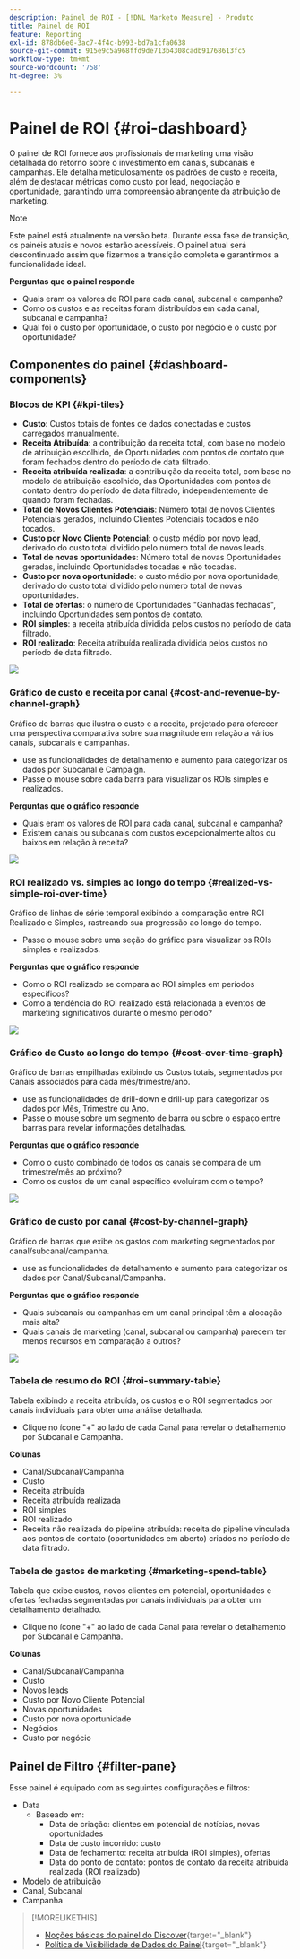 ```yaml
---
description: Painel de ROI - [!DNL Marketo Measure] - Produto
title: Painel de ROI
feature: Reporting
exl-id: 878db6e0-3ac7-4f4c-b993-bd7a1cfa0638
source-git-commit: 915e9c5a968ffd9de713b4308cadb91768613fc5
workflow-type: tm+mt
source-wordcount: '758'
ht-degree: 3%

---
```


# Painel de ROI {#roi-dashboard}

O painel de ROI fornece aos profissionais de marketing uma visão detalhada do retorno sobre o investimento em canais, subcanais e campanhas. Ele detalha meticulosamente os padrões de custo e receita, além de destacar métricas como custo por lead, negociação e oportunidade, garantindo uma compreensão abrangente da atribuição de marketing.

>[!NOTE]
>
>Este painel está atualmente na versão beta. Durante essa fase de transição, os painéis atuais e novos estarão acessíveis. O painel atual será descontinuado assim que fizermos a transição completa e garantirmos a funcionalidade ideal.

**Perguntas que o painel responde**

* Quais eram os valores de ROI para cada canal, subcanal e campanha?
* Como os custos e as receitas foram distribuídos em cada canal, subcanal e campanha?
* Qual foi o custo por oportunidade, o custo por negócio e o custo por oportunidade?

## Componentes do painel {#dashboard-components}

### Blocos de KPI {#kpi-tiles}

* **Custo**: Custos totais de fontes de dados conectadas e custos carregados manualmente.
* **Receita Atribuída**: a contribuição da receita total, com base no modelo de atribuição escolhido, de Oportunidades com pontos de contato que foram fechados dentro do período de data filtrado.
* **Receita atribuída realizada**: a contribuição da receita total, com base no modelo de atribuição escolhido, das Oportunidades com pontos de contato dentro do período de data filtrado, independentemente de quando foram fechadas.
* **Total de Novos Clientes Potenciais**: Número total de novos Clientes Potenciais gerados, incluindo Clientes Potenciais tocados e não tocados.
* **Custo por Novo Cliente Potencial**: o custo médio por novo lead, derivado do custo total dividido pelo número total de novos leads.
* **Total de novas oportunidades**: Número total de novas Oportunidades geradas, incluindo Oportunidades tocadas e não tocadas.
* **Custo por nova oportunidade**: o custo médio por nova oportunidade, derivado do custo total dividido pelo número total de novas oportunidades.
* **Total de ofertas**: o número de Oportunidades &quot;Ganhadas fechadas&quot;, incluindo Oportunidades sem pontos de contato.
* **ROI simples**: a receita atribuída dividida pelos custos no período de data filtrado.
* **ROI realizado**: Receita atribuída realizada dividida pelos custos no período de data filtrado.

![](assets/roi-dashboard-1.png)

### Gráfico de custo e receita por canal {#cost-and-revenue-by-channel-graph}

Gráfico de barras que ilustra o custo e a receita, projetado para oferecer uma perspectiva comparativa sobre sua magnitude em relação a vários canais, subcanais e campanhas.

* use as funcionalidades de detalhamento e aumento para categorizar os dados por Subcanal e Campaign.
* Passe o mouse sobre cada barra para visualizar os ROIs simples e realizados.

**Perguntas que o gráfico responde**

* Quais eram os valores de ROI para cada canal, subcanal e campanha?
* Existem canais ou subcanais com custos excepcionalmente altos ou baixos em relação à receita?

![](assets/roi-dashboard-2.png)

### ROI realizado vs. simples ao longo do tempo {#realized-vs-simple-roi-over-time}

Gráfico de linhas de série temporal exibindo a comparação entre ROI Realizado e Simples, rastreando sua progressão ao longo do tempo.

* Passe o mouse sobre uma seção do gráfico para visualizar os ROIs simples e realizados.

**Perguntas que o gráfico responde**

* Como o ROI realizado se compara ao ROI simples em períodos específicos?
* Como a tendência do ROI realizado está relacionada a eventos de marketing significativos durante o mesmo período?

![](assets/roi-dashboard-3.png)

### Gráfico de Custo ao longo do tempo {#cost-over-time-graph}

Gráfico de barras empilhadas exibindo os Custos totais, segmentados por Canais associados para cada mês/trimestre/ano.

* use as funcionalidades de drill-down e drill-up para categorizar os dados por Mês, Trimestre ou Ano.
* Passe o mouse sobre um segmento de barra ou sobre o espaço entre barras para revelar informações detalhadas.

**Perguntas que o gráfico responde**

* Como o custo combinado de todos os canais se compara de um trimestre/mês ao próximo?
* Como os custos de um canal específico evoluíram com o tempo?

![](assets/roi-dashboard-4.png)

### Gráfico de custo por canal {#cost-by-channel-graph}

Gráfico de barras que exibe os gastos com marketing segmentados por canal/subcanal/campanha.

* use as funcionalidades de detalhamento e aumento para categorizar os dados por Canal/Subcanal/Campanha.

**Perguntas que o gráfico responde**

* Quais subcanais ou campanhas em um canal principal têm a alocação mais alta?
* Quais canais de marketing (canal, subcanal ou campanha) parecem ter menos recursos em comparação a outros?

![](assets/roi-dashboard-5.png)

### Tabela de resumo do ROI {#roi-summary-table}

Tabela exibindo a receita atribuída, os custos e o ROI segmentados por canais individuais para obter uma análise detalhada.

* Clique no ícone &quot;+&quot; ao lado de cada Canal para revelar o detalhamento por Subcanal e Campanha.

**Colunas**

* Canal/Subcanal/Campanha
* Custo
* Receita atribuída
* Receita atribuída realizada
* ROI simples
* ROI realizado
* Receita não realizada do pipeline atribuída: receita do pipeline vinculada aos pontos de contato (oportunidades em aberto) criados no período de data filtrado.

### Tabela de gastos de marketing {#marketing-spend-table}

Tabela que exibe custos, novos clientes em potencial, oportunidades e ofertas fechadas segmentadas por canais individuais para obter um detalhamento detalhado.

* Clique no ícone &quot;+&quot; ao lado de cada Canal para revelar o detalhamento por Subcanal e Campanha.

**Colunas**

* Canal/Subcanal/Campanha
* Custo
* Novos leads
* Custo por Novo Cliente Potencial
* Novas oportunidades
* Custo por nova oportunidade
* Negócios
* Custo por negócio

## Painel de Filtro {#filter-pane}

Esse painel é equipado com as seguintes configurações e filtros:

* Data
   * Baseado em:
      * Data de criação: clientes em potencial de notícias, novas oportunidades
      * Data de custo incorrido: custo
      * Data de fechamento: receita atribuída (ROI simples), ofertas
      * Data do ponto de contato: pontos de contato da receita atribuída realizada (ROI realizado)
* Modelo de atribuição
* Canal, Subcanal
* Campanha

>[!MORELIKETHIS]
>
>* [Noções básicas do painel do Discover](/help/marketo-measure-discover-ui/dashboards/discover-dashboard-basics.md){target="_blank"}
>* [Política de Visibilidade de Dados do Painel](/help/marketo-measure-discover-ui/dashboards/dashboard-data-visibility-policy.md){target="_blank"}


